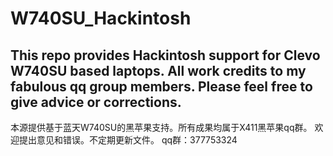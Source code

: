 # W740SU_Hackintosh
This repo provides Hackintosh support for Clevo W740SU based laptops. All work credits to my fabulous qq group members.
Please feel free to give advice or corrections.
------
本源提供基于蓝天W740SU的黑苹果支持。所有成果均属于X411黑苹果qq群。
欢迎提出意见和错误。不定期更新文件。
qq群：377753324

